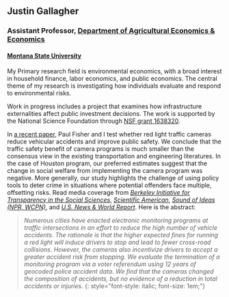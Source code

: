 ## Justin Gallagher

### Assistant Professor, [Department of Agricultural Economics & Economics](http://www.montana.edu/econ/)

#### [Montana State University](http://www.montana.edu/)

My Primary research field is environmental economics, with a broad interest in household finance,
labor economics, and public economics.  The central theme of my research is investigating how
individuals evaluate and respond to environmental risks.

Work in progress includes a project that examines how infrastructure externalities affect public
investment decisions. The work is supported by the National Science Foundation through
[NSF grant 1638320](https://www.nsf.gov/awardsearch/showAward?AWD_ID=1638320&amp;HistoricalAwards=false).

In [a recent paper](pdfs/Gallagher-and-Fisher.pdf), Paul Fisher and I test whether red light traffic cameras reduce vehicular accidents and improve public safety. We conclude that the traffic safety benefit of camera programs is much smaller than the consensus view in the existing transportation and engineering literatures. In the case of Houston program, our preferred estimates suggest that the change in social welfare from implementing the camera program was negative. More generally, our study highlights the challenge of using policy tools to deter crime in situations where potential offenders face multiple, offsetting risks. Read media coverage from
<a href="http://www.bitss.org/2017/09/11/public-data-that-isnt-or-wasnt-public/" target="_blank"><em>Berkeley Initiative for Transparency in the Social Sciences</em></a>,
<em><a href="https://www.scientificamerican.com/article/red-light-cameras-may-not-make-streets-safer/" target="_blank">Scientific American</a></em>,
<em><a href="http://www.ideastream.org/programs/sound-of-ideas/cleveland-begins-fines-for-violation-of-trash-and-recycling-rules-red-light-camera-study" target="_blank">Sound of Ideas (NPR, WCPN)</a></em>,
and <em><a href="https://www.usnews.com/news/best-states/articles/2019-06-03/gov-abbott-outlaws-red-light-traffic-cameras-in-texas" target="_blank">U.S. News & World Report</a></em>.
Here is the abstract:
> _Numerous cities have enacted electronic monitoring programs at traffic intersections in an effort to reduce the high number of vehicle accidents. The rationale is that the higher expected fines for running a red light will induce drivers to stop and lead to fewer cross-road collisions. However, the cameras also incentivize drivers to accept a greater accident risk from stopping. We evaluate the termination of a monitoring program via a voter referendum using 12 years of geocoded police accident data. We find that the cameras changed the composition of accidents, but no evidence of a reduction in total accidents or injuries._
{: style="font-style: italic; font-size: 1em;"}
